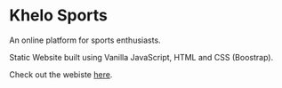 # Khelo Sports
An online platform for sports enthusiasts.

Static Website built using Vanilla JavaScript, HTML and CSS (Boostrap).

Check out the webiste [here](https://khelo-sports.games/).
